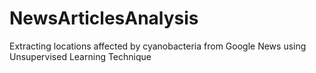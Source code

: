 # NewsArticlesAnalysis
Extracting locations affected by cyanobacteria from Google News using Unsupervised Learning Technique
